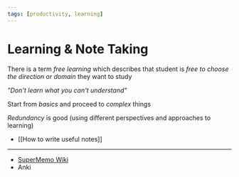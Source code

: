 ```yaml
---
tags: [productivity, learning]
---
```


# Learning & Note Taking

There is a term _free learning_ which describes that student is _free to choose the direction or domain_ they want to study

_"Don't learn what you can't understand"_

Start from _basics_ and proceed to _complex_ things

_Redundancy_ is good (using different perspectives and approaches to learning)

- [[How to write useful notes]]

---

- [SuperMemo Wiki](https://supermemo.guru/wiki/SuperMemo_Guru)
- Anki

<!--
# Чтение книг и просмотр лекций не помогают учить новое

Сами по себе, //книги и лекции плохо приспособлены для передачи знаний//, но читатели этого не замечают. Во время чтения и просмотра они думают что понимают предмет обсуждения, но спустя какое-то время забывают его. Наивно считать, что когда лектор рассказывает о каком-то предмете, то все в аудитории незамедлительно понимают все что он говорит

Что же тогда помогает?

What does help?

- Solving an interesting problem
- Writing book/article summaries
- Creative projects

Live lectures are the worst format for getting information. They can't be stopped or rewinded, the only benefit from such activities is the possibility to meet new people

Кроме того в формате живых лекций может отвлекать сама личность лектора, его дикция, манера речи и прочие факторы

Чтобы что-то выучить и понять, нужно быть ''активно'' вовлеченным в предмет обучения. Что значит активно?

---

- [[Why books don’t work|https://andymatuschak.org/books/]]


# Плохие привычки, которые воспитывает школа

Важность мнения переоценена

Мнение --- самая нижняя форма знания, эмпатия --- высшая. Не очень понятно

Важность решения проблем переоценена

Оценки. Важность зарабатывания поддержки у других переоценена

Самая страшная привычка, которую воспитывает школа --- боязнь ошибаться и боязнь "не знать" что-либо.

---
# Zettelkasten resources

- https://fedorovpishet.ru/gtd-things/

-->
